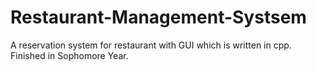 # Restaurant-Management-Systsem
A reservation system for restaurant with GUI which is written in cpp.
Finished in Sophomore Year.
